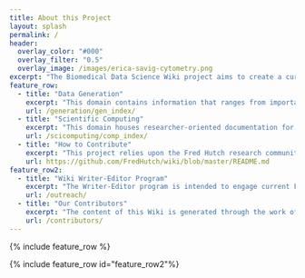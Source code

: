 ```yaml
---
title: About this Project
layout: splash
permalink: /
header:
  overlay_color: "#000"
  overlay_filter: "0.5"
  overlay_image: /images/erica-savig-cytometry.png
excerpt: "The Biomedical Data Science Wiki project aims to create a curated collection of Fred Hutch oriented documentation regarding policies, resources and tools available to our researchers supporting the generation, analysis and sharing of research data. The content is intended to serve as an 'on ramp' to get up to speed on current best practices, communicate common procedures, and provide links to on-campus and external data science resources."
feature_row:
  - title: "Data Generation"
    excerpt: "This domain contains information that ranges from important IRB and human subjects privacy matters that are important for clinical and behavioral data analysis, human specimen banking, large scale molecular profiling projects, through data management tools and resources useful for collection of clinical, specimen and laboratory covariates, as well as the types and modes of large scale molecular data generation commonly undertaken. "
    url: /generation/gen_index/
  - title: "Scientific Computing"
    excerpt: "This domain houses researcher-oriented documentation for high performance computing and data management tools supported by Fred Hutch Center IT as provided by the Scientific Computing group (SciComp).  Topics include get started guides for the various computing and software tools supported by IT, guidance for data infrastructure best practices, and advanced computing worked examples and guides on a variety of topics. "
    url: /scicomputing/comp_index/
  - title: "How to Contribute"
    excerpt: "This project relies upon the Fred Hutch research community itself to improve, review, expand and evolve over time. The content spans a wide range of research realms and thus we welcome contributions from a similarly wide range of researchers and staff.  To facilitate the curation of content seen in this site, we have employed a GitHub repository to which any Fred Hutch based researcher can contribute to.  Find more information on how to contribute here."      
    url: https://github.com/FredHutch/wiki/blob/master/README.md   
feature_row2:
  - title: "Wiki Writer-Editor Program"
    excerpt: "The Writer-Editor program is intended to engage current Fred Hutch based postdocs, staff scientists, and research specialists as writer-editor contributors in an ongoing manner in order to ensure that the resource continues to evolve and grow. To learn more about the program, contact Amy Paguirigan at `apaguiri`, or see more information here."
    url: /outreach/
  - title: "Our Contributors"
    excerpt: "The content of this Wiki is generated through the work of researcher and staff content providers, novice and expert reviews, and valuable editing input. Find out more about who has made this site what it is and what types of contributions have been made to date here."
    url: /contributors/
---
```

{% include feature_row %}

{% include feature_row id="feature_row2"%}
